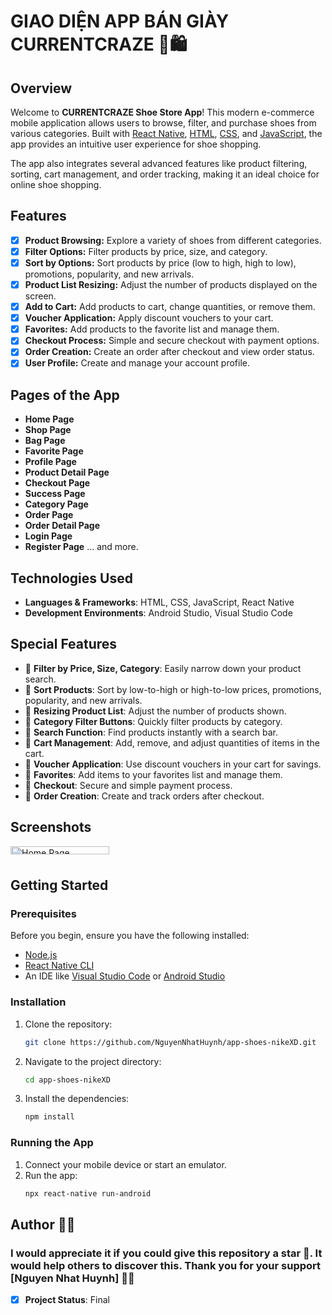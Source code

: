 # GIAO DIỆN APP BÁN GIÀY CURRENTCRAZE 👟🛍️

## Overview

Welcome to **CURRENTCRAZE Shoe Store App**! This modern e-commerce mobile application allows users to browse, filter, and purchase shoes from various categories. Built with [React Native](https://reactnative.dev/), [HTML](https://developer.mozilla.org/en-US/docs/Web/HTML), [CSS](https://developer.mozilla.org/en-US/docs/Web/CSS), and [JavaScript](https://developer.mozilla.org/en-US/docs/Web/JavaScript), the app provides an intuitive user experience for shoe shopping.

The app also integrates several advanced features like product filtering, sorting, cart management, and order tracking, making it an ideal choice for online shoe shopping.

## Features

- [x] **Product Browsing:** Explore a variety of shoes from different categories.
- [x] **Filter Options:** Filter products by price, size, and category.
- [x] **Sort by Options:** Sort products by price (low to high, high to low), promotions, popularity, and new arrivals.
- [x] **Product List Resizing:** Adjust the number of products displayed on the screen.
- [x] **Add to Cart:** Add products to cart, change quantities, or remove them.
- [x] **Voucher Application:** Apply discount vouchers to your cart.
- [x] **Favorites:** Add products to the favorite list and manage them.
- [x] **Checkout Process:** Simple and secure checkout with payment options.
- [x] **Order Creation:** Create an order after checkout and view order status.
- [x] **User Profile:** Create and manage your account profile.

## Pages of the App

- **Home Page**
- **Shop Page**
- **Bag Page**
- **Favorite Page**
- **Profile Page**
- **Product Detail Page**
- **Checkout Page**
- **Success Page**
- **Category Page**
- **Order Page**
- **Order Detail Page**
- **Login Page**
- **Register Page**
... and more.

## Technologies Used

- **Languages & Frameworks**: HTML, CSS, JavaScript, React Native
- **Development Environments**: Android Studio, Visual Studio Code

## Special Features

- 🚀 **Filter by Price, Size, Category**: Easily narrow down your product search.
- 🚀 **Sort Products**: Sort by low-to-high or high-to-low prices, promotions, popularity, and new arrivals.
- 🚀 **Resizing Product List**: Adjust the number of products shown.
- 🚀 **Category Filter Buttons**: Quickly filter products by category.
- 🚀 **Search Function**: Find products instantly with a search bar.
- 🚀 **Cart Management**: Add, remove, and adjust quantities of items in the cart.
- 🚀 **Voucher Application**: Use discount vouchers in your cart for savings.
- 🚀 **Favorites**: Add items to your favorites list and manage them.
- 🚀 **Checkout**: Secure and simple payment process.
- 🚀 **Order Creation**: Create and track orders after checkout.

## Screenshots

<div style="display: grid; grid-template-columns: repeat(2, 1fr); gap: 10px;">
    <img src="https://imgur.com/lyo6Fbq.png" alt="Home Page" style="width: 80%; height: auto; object-fit: cover;">
</div>

## Getting Started

### Prerequisites

Before you begin, ensure you have the following installed:

- [Node.js](https://nodejs.org/)
- [React Native CLI](https://reactnative.dev/docs/environment-setup)
- An IDE like [Visual Studio Code](https://code.visualstudio.com/) or [Android Studio](https://developer.android.com/studio)

### Installation

1. Clone the repository:
    ```bash
    git clone https://github.com/NguyenNhatHuynh/app-shoes-nikeXD.git
    ```
2. Navigate to the project directory:
    ```bash
    cd app-shoes-nikeXD
    ```
3. Install the dependencies:
    ```bash
    npm install
    ```

### Running the App

1. Connect your mobile device or start an emulator.
2. Run the app:
    ```bash
    npx react-native run-android
    ```

## Author 👨‍💻
### I would appreciate it if you could give this repository a star 🌟. It would help others to discover this. Thank you for your support [Nguyen Nhat Huynh] 👨‍💻

- [x] **Project Status**: Final

